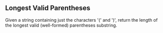 ## Longest Valid Parentheses

Given a string containing just the characters '(' and ')', return the length of the longest valid (well-formed) parentheses substring.
